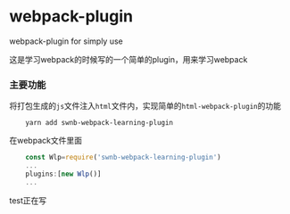 # webpack-plugin
webpack-plugin for simply use 

这是学习webpack的时候写的一个简单的plugin，用来学习webpack
### 主要功能

将打包生成的`js`文件注入`html`文件内，实现简单的`html-webpack-plugin`的功能

```shell
    yarn add swnb-webpack-learning-plugin
```
在webpack文件里面

```javascript
    const Wlp=require('swnb-webpack-learning-plugin')
    ...
    plugins:[new Wlp()]
    ...
```

test正在写